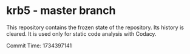 # krb5 - master branch

This repository contains the frozen state of the repository.
Its history is cleared. It is used only for static code
analysis with Codacy.

Commit Time: 1734397141